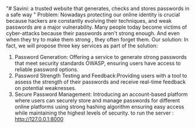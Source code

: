 "# Savini: a trusted website that generates, checks and stores passwords in a safe way " 
Problem: 
Nowadays protecting our online identity is crucial because hackers are constantly evolving their techniques, and weak passwords are a major vulnerability.
Many people today become victims of cyber-attacks because their passwords aren't strong enough. And even when they try to make them strong , they often forget them.
Our solution:
In fact, we will propose three key services as part of the solution:
1. Password Generation: Offering a service to generate strong passwords that meet security standards OWASP, ensuring users have access to reliable password options.
2. Password Strength Testing and Feedback:Providing users with a tool to assess the strength of their passwords and receive real-time feedback on potential weaknesses.
3. Secure Password Management: Introducing an account-based platform where users can securely store and manage passwords for different online platforms using strong hashing algorithm ensuring easy access while maintaining the highest levels of security.
to run the server : http://127.0.0.1:8000
